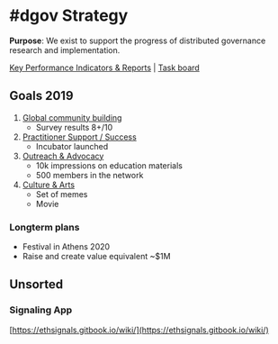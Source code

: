 # \#dgov Strategy

**Purpose**: We exist to support the progress of distributed governance research and implementation.

[Key Performance Indicators & Reports](https://docs.google.com/spreadsheets/d/1B0XGN2uMeStBHcOcr0VySbSzYz_V67zmKCjJ-NBwvNU/edit?usp=sharing)  \|  [Task board](https://trello.com/b/CIKoPoBt/q1-2019)

## Goals 2019

1. [Global community building](community-building.md)
   * Survey results 8+/10
2. [Practitioner Support / Success ](practitioner-support-success.md)
   * Incubator launched
3. [Outreach & Advocacy](advocacy-and-education.md)
   * 10k impressions on education materials
   * 500 members in the network
4. [Culture & Arts](arts-and-inspiration.md)
   * Set of memes
   * Movie

### Longterm plans

* Festival in Athens 2020
* Raise and create value equivalent ~$1M

## Unsorted

### Signaling App

[https://ethsignals.gitbook.io/wiki/](https://ethsignals.gitbook.io/wiki/)

